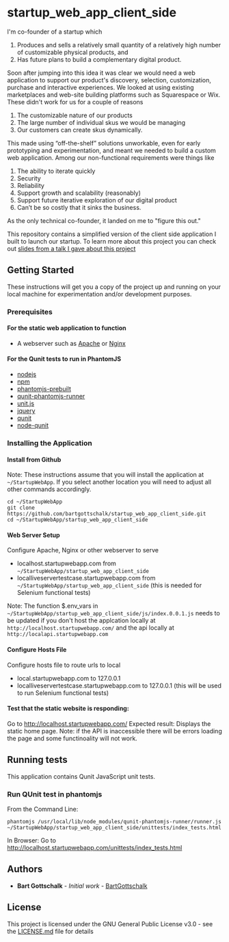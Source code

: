 # startup_web_app_client_side
I'm co-founder of a startup which

1. Produces and sells a relatively small quantity of a relatively high number of customizable physical products, and
2. Has future plans to build a complementary digital product. 

Soon after jumping into this idea it was clear we would need a web application to support our product's discovery, selection, customization, purchase and interactive experiences. We looked at using existing marketplaces and web-site building platforms such as Squarespace or Wix. These didn't work for us for a couple of reasons

1. The customizable nature of our products
2. The large number of individual skus we would be managing
3. Our customers can create skus dynamically.

This made using “off-the-shelf” solutions unworkable, even for early prototyping and experimentation, and meant we needed to build a custom web application. Among our non-functional requirements were things like

1. The ability to iterate quickly
2. Security
3. Reliability
4. Support growth and scalability (reasonably)
5. Support future iterative exploration of our digital product
6. Can’t be so costly that it sinks the business. 

As the only technical co-founder, it landed on me to "figure this out." 

This repository contains a simplified version of the client side application I built to launch our startup. To learn more about this project you can check out [slides from a talk I gave about this project](https://docs.google.com/presentation/d/18Y_G3asKbeys7s5618N_VJkXCI0ePwJ0vKB_06c-P3w/edit#slide=id.g5820c97b01_0_114) 

## Getting Started

These instructions will get you a copy of the project up and running on your local machine for experimentation and/or development purposes.

### Prerequisites

#### For the static web application to function

- A webserver such as [Apache](https://httpd.apache.org/docs/2.4/install.html) or [Nginx](https://www.nginx.com/resources/wiki/start/topics/tutorials/install/)

#### For the Qunit tests to run in PhantomJS
- [nodejs](https://nodejs.org/en/download/package-manager/)
- [npm](https://www.npmjs.com/get-npm)
- [phantomjs-prebuilt](https://www.npmjs.com/package/phantomjs-prebuilt)
- [qunit-phantomjs-runner](https://www.npmjs.com/package/qunit-phantomjs-runner)
- [unit.js](https://unitjs.com/guide/quickstart.html)
- [jquery](https://www.npmjs.com/package/jquery)
- [qunit](https://www.npmjs.com/package/qunit)
- [node-qunit](https://www.npmjs.com/package/node-qunit)

### Installing the Application

#### Install from Github
Note: These instructions assume that you will install the application at `~/StartupWebApp`. If you select another location you will need to adjust all other commands accordingly.  

```
cd ~/StartupWebApp
git clone https://github.com/bartgottschalk/startup_web_app_client_side.git
cd ~/StartupWebApp/startup_web_app_client_side
```

#### Web Server Setup
Configure Apache, Nginx or other webserver to serve 
- localhost.startupwebapp.com from `~/StartupWebApp/startup_web_app_client_side`
- localliveservertestcase.startupwebapp.com from `~/StartupWebApp/startup_web_app_client_side` (this is needed for Selenium functional tests)

Note: The function $.env_vars in `~/StartupWebApp/startup_web_app_client_side/js/index.0.0.1.js` needs to be updated if you don't host the applcation locally at `http://localhost.startupwebapp.com/` and the api locally at `http://localapi.startupwebapp.com`

#### Configure Hosts File
Configure hosts file to route urls to local
- local.startupwebapp.com to 127.0.0.1
- localliveservertestcase.startupwebapp.com to 127.0.0.1 (this will be used to run Selenium functional tests)

#### Test that the static website is responding: 
Go to http://localhost.startupwebapp.com/
Expected result: Displays the static home page. Note: if the API is inaccessible there will be errors loading the page and some functinoality will not work. 

## Running tests

This application contains Qunit JavaScript unit tests.

### Run QUnit test in phantomjs
From the Command Line:
```
phantomjs /usr/local/lib/node_modules/qunit-phantomjs-runner/runner.js ~/StartupWebApp/startup_web_app_client_side/unittests/index_tests.html
```

In Browser: 
Go to http://localhost.startupwebapp.com/unittests/index_tests.html

## Authors

* **Bart Gottschalk** - *Initial work* - [BartGottschalk](https://github.com/BartGottschalk)

## License

This project is licensed under the GNU General Public License v3.0 - see the [LICENSE.md](LICENSE.md) file for details
